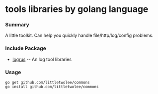 # tools libraries by golang language

### Summary

A little toolkit. Can help you quickly handle file/http/log/config problems.

### Include Package

* [logrus](https://github.com/sirupsen/logrus) -- An log tool libraries

### Usage

```shell
go get github.com/littletwolee/commons
go install github.com/littletwolee/commons
```
